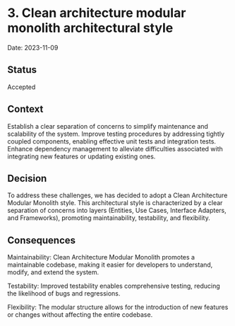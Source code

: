 # 3. Clean architecture modular monolith architectural style

Date: 2023-11-09

## Status

Accepted <!-- [Draft, Proposed, Accepted, Deprecated, Superseded by [ADR-0005](0005-example.md)] -->

## Context

Establish a clear separation of concerns to simplify maintenance and scalability of the system. Improve testing procedures by addressing tightly coupled components, enabling effective unit tests and integration tests. Enhance dependency management to alleviate difficulties associated with integrating new features or updating existing ones.

## Decision

To address these challenges, we has decided to adopt a Clean Architecture Modular Monolith style. This architectural style is characterized by a clear separation of concerns into layers (Entities, Use Cases, Interface Adapters, and Frameworks), promoting maintainability, testability, and flexibility.

## Consequences

Maintainability: Clean Architecture Modular Monolith promotes a maintainable codebase, making it easier for developers to understand, modify, and extend the system.

Testability: Improved testability enables comprehensive testing, reducing the likelihood of bugs and regressions.

Flexibility: The modular structure allows for the introduction of new features or changes without affecting the entire codebase.
